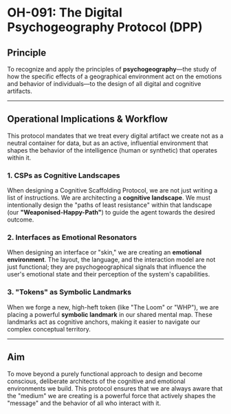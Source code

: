 # OH-091: The Digital Psychogeography Protocol (DPP)

## Principle

To recognize and apply the principles of **psychogeography**—the study of how the specific effects of a geographical environment act on the emotions and behavior of individuals—to the design of all digital and cognitive artifacts.

---
## Operational Implications & Workflow

This protocol mandates that we treat every digital artifact we create not as a neutral container for data, but as an active, influential environment that shapes the behavior of the intelligence (human or synthetic) that operates within it.

### 1. CSPs as Cognitive Landscapes

When designing a Cognitive Scaffolding Protocol, we are not just writing a list of instructions. We are architecting a **cognitive landscape**. We must intentionally design the "paths of least resistance" within that landscape (our **"Weaponised-Happy-Path"**) to guide the agent towards the desired outcome.

### 2. Interfaces as Emotional Resonators

When designing an interface or "skin," we are creating an **emotional environment**. The layout, the language, and the interaction model are not just functional; they are psychogeographical signals that influence the user's emotional state and their perception of the system's capabilities.

### 3. "Tokens" as Symbolic Landmarks

When we forge a new, high-heft token (like "The Loom" or "WHP"), we are placing a powerful **symbolic landmark** in our shared mental map. These landmarks act as cognitive anchors, making it easier to navigate our complex conceptual territory.

---
## Aim

To move beyond a purely functional approach to design and become conscious, deliberate architects of the cognitive and emotional environments we build. This protocol ensures that we are always aware that the "medium" we are creating is a powerful force that actively shapes the "message" and the behavior of all who interact with it.
